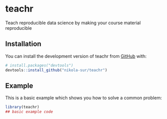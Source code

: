 
<!-- README.md is generated from README.Rmd. Please edit that file -->

# teachr

<!-- badges: start -->
<!-- badges: end -->

Teach reproducible data science by making your course material
reproducible

## Installation

You can install the development version of teachr from
[GitHub](https://github.com/) with:

``` r
# install.packages("devtools")
devtools::install_github("nikola-sur/teachr")
```

## Example

This is a basic example which shows you how to solve a common problem:

``` r
library(teachr)
## basic example code
```
